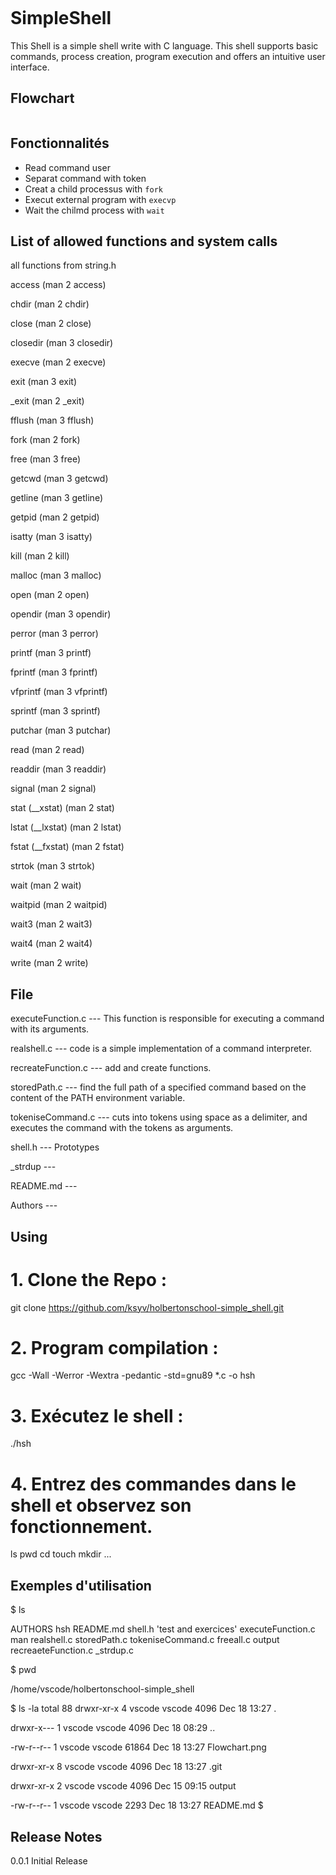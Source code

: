 <a href="https://zupimages.net/viewer.php?id=23/51/i7sp.png"><img src="https://zupimages.net/up/23/51/i7sp.png" alt="" /></a>


# SimpleShell

This Shell is a simple shell write with C language. This shell supports basic commands, process creation, program execution and offers an intuitive user interface.

## Flowchart

<a href="https://zupimages.net/viewer.php?id=23/50/8off.png"><img src="https://zupimages.net/up/23/50/8off.png" alt="" /></a>

## Fonctionnalités

- Read command user
- Separat command with token
- Creat a child processus with `fork`
- Execut external program with `execvp`
- Wait the chilmd process with `wait`

## List of allowed functions and system calls

   all functions from string.h

   access (man 2 access)

   chdir (man 2 chdir)

   close (man 2 close)

   closedir (man 3 closedir)

   execve (man 2 execve)

   exit (man 3 exit)

   _exit (man 2 _exit)

   fflush (man 3 fflush)

   fork (man 2 fork)

   free (man 3 free)

   getcwd (man 3 getcwd)

   getline (man 3 getline)

   getpid (man 2 getpid)

   isatty (man 3 isatty)

   kill (man 2 kill)

   malloc (man 3 malloc)

   open (man 2 open)

   opendir (man 3 opendir)

   perror (man 3 perror)

   printf (man 3 printf)

   fprintf (man 3 fprintf)

   vfprintf (man 3 vfprintf)

   sprintf (man 3 sprintf)

   putchar (man 3 putchar)

   read (man 2 read)

   readdir (man 3 readdir)

   signal (man 2 signal)

   stat (__xstat) (man 2 stat)

   lstat (__lxstat) (man 2 lstat)

   fstat (__fxstat) (man 2 fstat)

   strtok (man 3 strtok)

   wait (man 2 wait)

   waitpid (man 2 waitpid)

   wait3 (man 2 wait3)

   wait4 (man 2 wait4)

   write (man 2 write)

## File

executeFunction.c --- This function is responsible for executing a command with its arguments.

realshell.c --- code is a simple implementation of a command interpreter.

recreateFunction.c --- add and create functions.

storedPath.c --- find the full path of a specified command based on the content of the PATH environment variable.

tokeniseCommand.c --- cuts into tokens using space as a delimiter, and executes the command with the tokens as arguments.

shell.h --- Prototypes

_strdup ---

README.md ---

Authors ---

## Using

# 1. Clone the Repo :

   git clone https://github.com/ksyv/holbertonschool-simple_shell.git

# 2. Program compilation :

   gcc -Wall -Werror -Wextra -pedantic -std=gnu89 \*.c -o hsh

# 3. Exécutez le shell :

   ./hsh

# 4. Entrez des commandes dans le shell et observez son fonctionnement.

ls
pwd
cd
touch
mkdir
...

## Exemples d'utilisation

$ ls

 AUTHORS             hsh      README.md             shell.h       'test and exercices'
 executeFunction.c   man      realshell.c           storedPath.c   tokeniseCommand.c
 freeall.c           output   recreaeteFunction.c   _strdup.c


$ pwd

/home/vscode/holbertonschool-simple_shell


$ ls -la
total 88
drwxr-xr-x 4 vscode vscode  4096 Dec 18 13:27 .

drwxr-x--- 1 vscode vscode  4096 Dec 18 08:29 ..

-rw-r--r-- 1 vscode vscode 61864 Dec 18 13:27 Flowchart.png

drwxr-xr-x 8 vscode vscode  4096 Dec 18 13:27 .git

drwxr-xr-x 2 vscode vscode  4096 Dec 15 09:15 output

-rw-r--r-- 1 vscode vscode  2293 Dec 18 13:27 README.md
$

## Release Notes
0.0.1
Initial Release